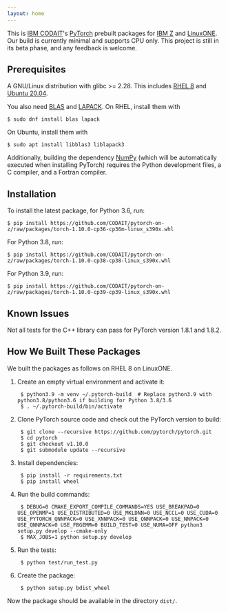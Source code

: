 ```yaml
---
layout: home
---
```

This is [IBM CODAIT](http://codait.org)'s [PyTorch](https://pytorch.org) prebuilt packages for
[IBM Z](https://www.ibm.com/it-infrastructure/z) and
[LinuxONE](https://www.ibm.com/it-infrastructure/linuxone). Our build is currently minimal and
supports CPU only. This project is still in its beta phase, and any feedback is welcome.

## Prerequisites

A GNU/Linux distribution with glibc >= 2.28. This includes
[RHEL 8](https://www.redhat.com/en/technologies/linux-platforms/enterprise-linux) and
[Ubuntu 20.04](https://ubuntu.com/).

You also need [BLAS](http://www.netlib.org/blas/) and [LAPACK](http://www.netlib.org/lapack/). On
RHEL, install them with

    $ sudo dnf install blas lapack

On Ubuntu, install them with

    $ sudo apt install libblas3 liblapack3

Additionally, building the dependency [NumPy](https://numpy.org/) (which will be automatically
executed when installing PyTorch) requires the Python development files, a C compiler, and a Fortran
compiler.

## Installation

To install the latest package, for Python 3.6, run:

    $ pip install https://github.com/CODAIT/pytorch-on-z/raw/packages/torch-1.10.0-cp36-cp36m-linux_s390x.whl

For Python 3.8, run:

    $ pip install https://github.com/CODAIT/pytorch-on-z/raw/packages/torch-1.10.0-cp38-cp38-linux_s390x.whl

For Python 3.9, run:

    $ pip install https://github.com/CODAIT/pytorch-on-z/raw/packages/torch-1.10.0-cp39-cp39-linux_s390x.whl

## Known Issues

Not all tests for the C++ library can pass for PyTorch version 1.8.1 and 1.8.2.

## How We Built These Packages

We built the packages as follows on RHEL 8 on LinuxONE.

1. Create an empty virtual environment and activate it:

        $ python3.9 -m venv ~/.pytorch-build  # Replace python3.9 with python3.8/python3.6 if building for Python 3.8/3.6
        $ . ~/.pytorch-build/bin/activate

1. Clone PyTorch source code and check out the PyTorch version to build:

        $ git clone --recursive https://github.com/pytorch/pytorch.git
        $ cd pytorch
        $ git checkout v1.10.0
        $ git submodule update --recursive

1. Install dependencies:

        $ pip install -r requirements.txt
        $ pip install wheel

1. Run the build commands:

        $ DEBUG=0 CMAKE_EXPORT_COMPILE_COMMANDS=YES USE_BREAKPAD=0 USE_OPENMP=1 USE_DISTRIBUTED=0 USE_MKLDNN=0 USE_NCCL=0 USE_CUDA=0 USE_PYTORCH_QNNPACK=0 USE_XNNPACK=0 USE_QNNPACK=0 USE_NNPACK=0 USE_QNNPACK=0 USE_FBGEMM=0 BUILD_TEST=0 USE_NUMA=OFF python3 setup.py develop --cmake-only
        $ MAX_JOBS=1 python setup.py develop

1. Run the tests:

        $ python test/run_test.py

1. Create the package:

        $ python setup.py bdist_wheel

Now the package should be available in the directory `dist/`.
